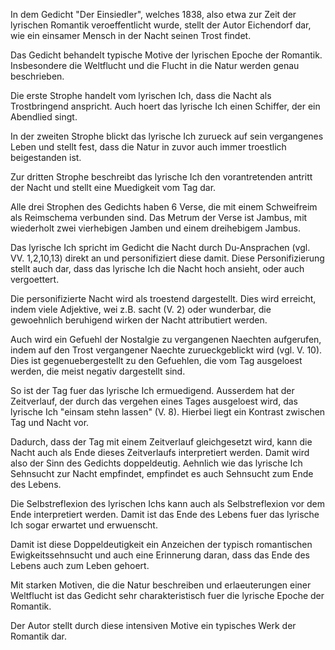 In dem Gedicht "Der Einsiedler", welches 1838, also etwa zur Zeit der lyrischen Romantik veroeffentlicht wurde, stellt der Autor Eichendorf dar, wie ein einsamer Mensch in der Nacht seinen Trost findet.

Das Gedicht behandelt typische Motive der lyrischen Epoche der Romantik.
Insbesondere die Weltflucht und die Flucht in die Natur werden genau beschrieben.

Die erste Strophe handelt vom lyrischen Ich, dass die Nacht als Trostbringend anspricht.
Auch hoert das lyrische Ich einen Schiffer, der ein Abendlied singt.

In der zweiten Strophe blickt das lyrische Ich zurueck auf sein vergangenes Leben und stellt fest, dass die Natur in zuvor auch immer troestlich beigestanden ist.

Zur dritten Strophe beschreibt das lyrische Ich den vorantretenden antritt der Nacht und stellt eine Muedigkeit vom Tag dar.

Alle drei Strophen des Gedichts haben 6 Verse, die mit einem Schweifreim als Reimschema verbunden sind.
Das Metrum der Verse ist Jambus, mit wiederholt zwei vierhebigen Jamben und einem dreihebigem Jambus.

Das lyrische Ich spricht im Gedicht die Nacht durch Du-Ansprachen (vgl. VV. 1,2,10,13) direkt an und personifiziert diese damit.
Diese Personifizierung stellt auch dar, dass das lyrische Ich die Nacht hoch ansieht, oder auch vergoettert.

Die personifizierte Nacht wird als troestend dargestellt.
Dies wird erreicht, indem viele Adjektive, wei z.B. sacht (V. 2) oder wunderbar, die gewoehnlich beruhigend wirken der Nacht attributiert werden.

Auch wird ein Gefuehl der Nostalgie zu vergangenen Naechten aufgerufen, indem auf den Trost vergangener Naechte zurueckgeblickt wird (vgl. V. 10).
Dies ist gegenuebergestellt zu den Gefuehlen, die vom Tag ausgeloest werden, die meist negativ dargestellt sind.

So ist der Tag fuer das lyrische Ich ermuedigend. Ausserdem hat der Zeitverlauf, der durch das vergehen eines Tages ausgeloest wird, das lyrische Ich "einsam stehn lassen" (V. 8).
Hierbei liegt ein Kontrast zwischen Tag und Nacht vor.

Dadurch, dass der Tag mit einem Zeitverlauf gleichgesetzt wird, kann die Nacht auch als Ende dieses Zeitverlaufs interpretiert werden.
Damit wird also der Sinn des Gedichts doppeldeutig.
Aehnlich wie das lyrische Ich Sehnsucht zur Nacht empfindet, empfindet es auch Sehnsucht zum Ende des Lebens.

Die Selbstreflexion des lyrischen Ichs kann auch als Selbstreflexion vor dem Ende interpretiert werden.
Damit ist das Ende des Lebens fuer das lyrische Ich sogar erwartet und erwuenscht.

Damit ist diese Doppeldeutigkeit ein Anzeichen der typisch romantischen Ewigkeitssehnsucht und auch eine Erinnerung daran, dass das Ende des Lebens auch zum Leben gehoert.

Mit starken Motiven, die die Natur beschreiben und erlaeuterungen einer Weltflucht ist das Gedicht sehr charakteristisch fuer die lyrische Epoche der Romantik.

Der Autor stellt durch diese intensiven Motive ein typisches Werk der Romantik dar.